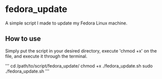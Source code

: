 # fedora_update
A simple script I made to update my Fedora Linux machine.

## How to use
Simply put the script in your desired directory, execute 'chmod +x' on the file, and execute it through the terminal.

'''
cd /path/to/script/fedora_update/
chmod +x ./fedora_update.sh
sudo ./fedora_update.sh
'''
